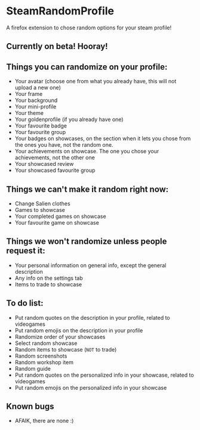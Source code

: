 # SteamRandomProfile
A firefox extension to chose random options for your steam profile!
## Currently on beta! Hooray!

## Things you can randomize on your profile:
- Your avatar (choose one from what you already have, this will not upload a new one)
- Your frame
- Your background
- Your mini-profile
- Your theme
- Your goldenprofile (if you already have one)
- Your favourite badge
- Your favourite group
- Your badges on showcases, on the section when it lets you chose from the ones you have, not the random one.
- Your achievements on showcase. The one you chose your achievements, not the other one
- Your showcased review
- Your showcased favourite group

## Things we can't make it random right now:
- Change Salien clothes
- Games to showcase
- Your completed games on showcase
- Your favourite game on showcase

## Things we won't randomize unless people request it:
- Your personal information on general info, except the general description
- Any info on the settings tab
- Items to trade to showcase

## To do list:
- Put random quotes on the description in your profile, related to videogames
- Put random emojis on the description in your profile
- Randomize order of your showcases
- Select random showcase
- Random items to showcase (`NOT` to trade)
- Random screenshots
- Random workshop item
- Random guide
- Put random quotes on the personalized info in your showcase, related to videogames
- Put random emojis on the personalized info in your showcase

## Known bugs
- AFAIK, there are none :)